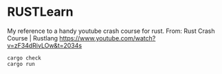 # RUSTLearn
My reference to a handy youtube crash course for rust.
From: Rust Crash Course | Rustlang
https://www.youtube.com/watch?v=zF34dRivLOw&t=2034s

```
cargo check
cargo run
```